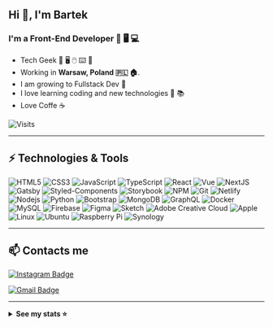 ## **Hi** 👋, I'm Bartek

### I'm a Front-End Developer 🎨 🖥 💻

- Tech Geek 💙 🖥️ 🖱️ ⌨️ 📱
- Working in **Warsaw, Poland 🇵🇱 🏠**.
- I am growing to Fullstack Dev 💪
- I love learning coding and new technologies 💾 📚
- Love Coffe ☕

![Visits](https://visitor-badge.glitch.me/badge?page_id=bartekmoment)

---

## ⚡ Technologies & Tools

![HTML5](https://img.shields.io/badge/-HTML5-E34F26?style=flat-square&logo=html5&logoColor=white)
![CSS3](https://img.shields.io/badge/-CSS3-1572B6?style=flat-square&logo=css3)
![JavaScript](https://img.shields.io/badge/-JavaScript-black?style=flat-square&logo=javascript)
![TypeScript](https://img.shields.io/badge/-TypeScript-007ACC?style=flat-square&logo=typescript)
![React](https://img.shields.io/badge/-React-black?style=flat-square&logo=react)
![Vue](https://img.shields.io/badge/-Vue-black?style=flat-square&logo=vue.js)
![NextJS](https://img.shields.io/badge/-Nextjs-black?style=flat-square&logo=next.js)
![Gatsby](https://img.shields.io/badge/-Gatsby-black?style=flat-square&logo=gatsby)
![Styled-Components](https://img.shields.io/badge/-Styled_Components-563D7C?style=flat-square&logo=styled-components)
![Storybook](https://img.shields.io/badge/-Storybook-black?style=flat-square&logo=storybook)
![NPM](https://img.shields.io/badge/-NPM-black?style=flat-square&logo=npm)
![Git](https://img.shields.io/badge/-Git-black?style=flat-square&logo=git)
![Netlify](https://img.shields.io/badge/-Netlify-black?style=flat-square&logo=netlify)
![Nodejs](https://img.shields.io/badge/-Nodejs-black?style=flat-square&logo=Node.js)
![Python](https://img.shields.io/badge/-Python-black?style=flat-square&logo=Python)
![Bootstrap](https://img.shields.io/badge/-Bootstrap-563D7C?style=flat-square&logo=bootstrap)
![MongoDB](https://img.shields.io/badge/-MongoDB-black?style=flat-square&logo=mongodb)
![GraphQL](https://img.shields.io/badge/-GraphQL-black?style=flat-square&logo=graphql)
![Docker](https://img.shields.io/badge/-Docker-black?style=flat-square&logo=docker)
![MySQL](https://img.shields.io/badge/-MySQL-black?style=flat-square&logo=mysql)
![Firebase](https://img.shields.io/badge/-Firebase-black?style=flat-square&logo=firebase)
![Figma](https://img.shields.io/badge/-Figma-black?style=flat-square&logo=figma)
![Sketch](https://img.shields.io/badge/-Sketch-black?style=flat-square&logo=sketch)
![Adobe Creative Cloud](https://img.shields.io/badge/-Adobe_Crative_Cloud-E34F26?style=flat-square&logo=adobe-creative-cloud)
![Apple](https://img.shields.io/badge/-Apple-black?style=flat-square&logo=apple)
![Linux](https://img.shields.io/badge/-Linux-black?style=flat-square&logo=linux)
![Ubuntu](https://img.shields.io/badge/-Ubuntu-black?style=flat-square&logo=ubuntu)
![Raspberry Pi](https://img.shields.io/badge/-Raspberry_Pi-C51A4A?style=flat-square&logo=raspberry-pi)
![Synology](https://img.shields.io/badge/-Synology-C51A4A?style=flat-square&logo=synology)

---

## 📫 Contacts me

[![Instagram Badge](https://img.shields.io/badge/-Siemapanda-E4405F?style=flat-square&logo=instagram&logoColor=white&link=https://instagram.com/SiemaPanda/)](https://instagram.com/SiemaPanda)

[![Gmail Badge](https://img.shields.io/badge/-bartek.bialucha@gmail.com-c14438?style=flat-square&logo=Gmail&logoColor=white&link=mailto:bartek.bialucha@gmail.com)](mailto:bartek.bialucha@gmail.com)

---

<details>
  <summary><strong>See my stats ⭐</strong></summary>
<br/>

![Top Langs](https://github-readme-stats.vercel.app/api/top-langs/?username=bartekmoment&hide=TeX&layout=compact)

</details>
